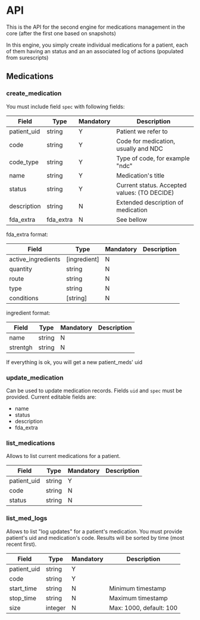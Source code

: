 
# API

This is the API for the second engine for medications management in the core (after the first one based on snapshots)

In this engine, you simply create individual medications for a patient, each of them having an status and an an associated log of actions (populated from surescripts)

## Medications

### create_medication

You must include field `spec` with following fields:


|Field|Type|Mandatory|Description
|---|---|---|---
|patient_uid|string|Y|Patient we refer to
|code|string|Y|Code for medication, usually and NDC
|code_type|string|Y|Type of code, for example "ndc"
|name|string|Y|Medication's title
|status|string|Y|Current status. Accepted values: (TO DECIDE)
|description|string|N|Extended description of medication
|fda_extra| fda_extra|N|See bellow

fda_extra format:

|Field|Type|Mandatory|Description
|---|---|---|---
|active_ingredients| [ingredient] |N|
|quantity|string|N|
|route|string|N|
|type| string |N|
|conditions| [string] |N|

ingredient format:

|Field|Type|Mandatory|Description
|---|---|---|---
|name|string|N|
|strentgh|string|N|

If everything is ok, you will get a new patient_meds' uid

### update_medication

Can be used to update medication records. Fields `uid` and `spec` must be provided. Current editable fields are:
* name
* status
* description
* fda_extra

  
### list_medications

Allows to list current medications for a patient.

|Field|Type|Mandatory|Description
|---|---|---|---
|patient_uid|string|Y|
|code|string|N|
|status|string|N

### list_med_logs

Allows to list "log updates" for a patient's medication. 
You must provide patient's uid and medication's code.
Results will be sorted by time (most recent first). 


|Field|Type|Mandatory|Description
|---|---|---|---
|patient_uid|string|Y|
|code|string|Y|
|start_time|string|N|Minimum timestamp
|stop_time|string|N|Maximum timestamp
|size|integer|N|Max: 1000, default: 100









